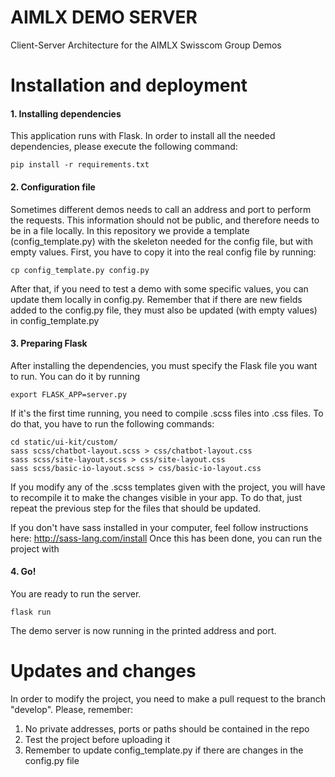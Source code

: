 # AIMLX DEMO SERVER
Client-Server Architecture for the AIMLX Swisscom Group Demos

# Installation and deployment
#### 1. Installing dependencies
This application runs with Flask. In order to install all the needed dependencies, please execute the following command:
```
pip install -r requirements.txt
```
#### 2. Configuration file
Sometimes different demos needs to call an address and port to perform the requests. This information should not be public, and therefore needs to be in a file locally. In this repository we provide a template (config_template.py) with the skeleton needed for the config file, but with empty values. First, you have to copy it into the real config file by running:
```
cp config_template.py config.py
```

After that, if you need to test a demo with some specific values, you can update them locally in config.py. Remember that if there are new fields added to the config.py file, they must also be updated (with empty values) in config_template.py

#### 3. Preparing Flask
After installing the dependencies, you must specify the Flask file you want to run. You can do it by running
```
export FLASK_APP=server.py
```
If it's the first time running, you need to compile .scss files into .css files. To do that, you have to run the following commands:
```
cd static/ui-kit/custom/
sass scss/chatbot-layout.scss > css/chatbot-layout.css
sass scss/site-layout.scss > css/site-layout.css
sass scss/basic-io-layout.scss > css/basic-io-layout.css
```
If you modify any of the .scss templates given with the project, you will have to recompile it to make the changes visible in your app. To do that, just repeat the previous step for the files that should be updated.

If you don't have sass installed in your computer, feel follow instructions here: http://sass-lang.com/install 
Once this has been done, you can run the project with

#### 4. Go!
You are ready to run the server.
```
flask run
```
The demo server is now running in the printed address and port.

# Updates and changes
In order to modify the project, you need to make a pull request to the branch "develop". Please, remember:
1. No private addresses, ports or paths should be contained in the repo
2. Test the project before uploading it
3. Remember to update config_template.py if there are changes in the config.py file